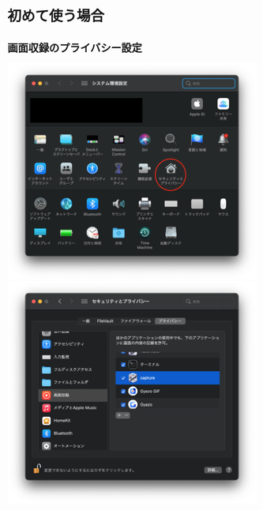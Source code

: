 # 初めて使う場合
## 画面収録のプライバシー設定
![1](https://github.com/AyatoUshikubo/guitimer/blob/image/1.png)
![2](https://github.com/AyatoUshikubo/guitimer/blob/image/2.png)
